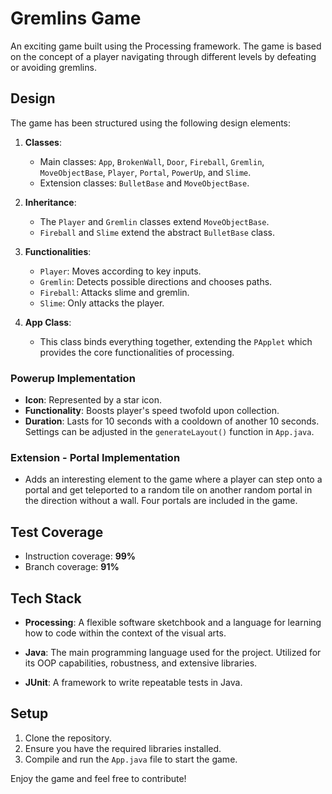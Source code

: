 # Gremlins Game

An exciting game built using the Processing framework. The game is based on the concept of a player navigating through different levels by defeating or avoiding gremlins.
## Design

The game has been structured using the following design elements:

1. **Classes**:
    - Main classes: `App`, `BrokenWall`, `Door`, `Fireball`, `Gremlin`, `MoveObjectBase`, `Player`, `Portal`, `PowerUp`, and `Slime`.
    - Extension classes: `BulletBase` and `MoveObjectBase`.

2. **Inheritance**:
    - The `Player` and `Gremlin` classes extend `MoveObjectBase`. 
    - `Fireball` and `Slime` extend the abstract `BulletBase` class.

3. **Functionalities**:
    - `Player`: Moves according to key inputs.
    - `Gremlin`: Detects possible directions and chooses paths.
    - `Fireball`: Attacks slime and gremlin.
    - `Slime`: Only attacks the player.

4. **App Class**:
    - This class binds everything together, extending the `PApplet` which provides the core functionalities of processing.

### Powerup Implementation

- **Icon**: Represented by a star icon.
- **Functionality**: Boosts player's speed twofold upon collection.
- **Duration**: Lasts for 10 seconds with a cooldown of another 10 seconds. Settings can be adjusted in the `generateLayout()` function in `App.java`.

### Extension - Portal Implementation

- Adds an interesting element to the game where a player can step onto a portal and get teleported to a random tile on another random portal in the direction without a wall. Four portals are included in the game.

## Test Coverage

- Instruction coverage: **99%**
- Branch coverage: **91%**

## Tech Stack

- **Processing**: A flexible software sketchbook and a language for learning how to code within the context of the visual arts.

- **Java**: The main programming language used for the project. Utilized for its OOP capabilities, robustness, and extensive libraries.

- **JUnit**: A framework to write repeatable tests in Java.


## Setup

1. Clone the repository.
2. Ensure you have the required libraries installed.
3. Compile and run the `App.java` file to start the game.

Enjoy the game and feel free to contribute!
